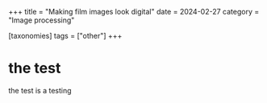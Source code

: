 +++
title = "Making film images look digital"
date = 2024-02-27
category = "Image processing"

[taxonomies] tags = ["other"]
+++

# the test
the test is a testing